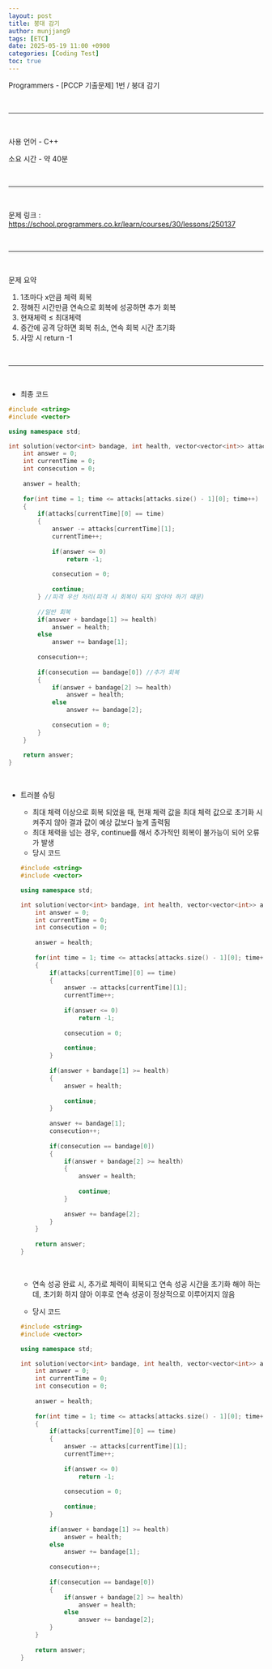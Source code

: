```yaml
---
layout: post
title: 붕대 감기
author: munjjang9
tags: [ETC]
date: 2025-05-19 11:00 +0900
categories: [Coding Test]
toc: true
---
```


Programmers - [PCCP 기출문제] 1번 / 붕대 감기

<br>

---

<br>

사용 언어 - C++

소요 시간 - 약 40분

<br>

---

<br>

문제 링크 : https://school.programmers.co.kr/learn/courses/30/lessons/250137

<br>

---

<br>

문제 요약

1. 1초마다 x만큼 체력 회복
2. 정해진 시간만큼 연속으로 회복에 성공하면 추가 회복
3. 현재체력 ≤ 최대체력
4. 중간에 공격 당하면 회복 취소, 연속 회복 시간 초기화
5. 사망 시 return -1

<br>

---

<br>

- 최종 코드

```cpp
#include <string>
#include <vector>

using namespace std;

int solution(vector<int> bandage, int health, vector<vector<int>> attacks) {
    int answer = 0;
    int currentTime = 0;
    int consecution = 0;
    
    answer = health;
    
    for(int time = 1; time <= attacks[attacks.size() - 1][0]; time++)
    {
        if(attacks[currentTime][0] == time)
        {
            answer -= attacks[currentTime][1];
            currentTime++;
            
            if(answer <= 0)
                return -1;
            
            consecution = 0;
            
            continue;
        } //피격 우선 처리(피격 시 회복이 되지 않아야 하기 때문)
        
        //일반 회복
        if(answer + bandage[1] >= health)
            answer = health;
        else
            answer += bandage[1];
        
        consecution++;
        
        if(consecution == bandage[0]) //추가 회복
        {
            if(answer + bandage[2] >= health)
                answer = health;
            else
                answer += bandage[2];
            
            consecution = 0;
        }
    }
    
    return answer;
}
```

<br>

- 트러블 슈팅
    - 최대 체력 이상으로 회복 되었을 때, 현재 체력 값을 최대 체력 값으로 초기화 시켜주지 않아 결과 값이 예상 값보다 높게 출력됨
    - 최대 체력을 넘는 경우, continue를 해서 추가적인 회복이 불가능이 되어 오류가 발생
    - 당시 코드
    
    ```cpp
    #include <string>
    #include <vector>
    
    using namespace std;
    
    int solution(vector<int> bandage, int health, vector<vector<int>> attacks) {
        int answer = 0;
        int currentTime = 0;
        int consecution = 0;
        
        answer = health;
        
        for(int time = 1; time <= attacks[attacks.size() - 1][0]; time++)
        {
            if(attacks[currentTime][0] == time)
            {
                answer -= attacks[currentTime][1];
                currentTime++;
                
                if(answer <= 0)
                    return -1;
                
                consecution = 0;
                
                continue;
            }
            
            if(answer + bandage[1] >= health)
            {
                answer = health;
                
                continue;
            }
                
            answer += bandage[1];
            consecution++;
            
            if(consecution == bandage[0])
            {
                if(answer + bandage[2] >= health)
                {
                    answer = health;
                    
                    continue;
                }
            
                answer += bandage[2];
            }
        }
        
        return answer;
    }
    ```
    
    <br>

    - 연속 성공 완료 시, 추가로 체력이 회복되고 연속 성공 시간을 초기화 해야 하는데, 초기화 하지 않아 이후로 연속 성공이 정상적으로 이루어지지 않음
    
    - 당시 코드
    
    ```cpp
    #include <string>
    #include <vector>
    
    using namespace std;
    
    int solution(vector<int> bandage, int health, vector<vector<int>> attacks) {
        int answer = 0;
        int currentTime = 0;
        int consecution = 0;
        
        answer = health;
        
        for(int time = 1; time <= attacks[attacks.size() - 1][0]; time++)
        {
            if(attacks[currentTime][0] == time)
            {
                answer -= attacks[currentTime][1];
                currentTime++;
                
                if(answer <= 0)
                    return -1;
                
                consecution = 0;
                
                continue;
            }
            
            if(answer + bandage[1] >= health)
                answer = health;
            else
                answer += bandage[1];
            
            consecution++;
            
            if(consecution == bandage[0])
            {
                if(answer + bandage[2] >= health)
                    answer = health;
                else
                    answer += bandage[2];
            }
        }
        
        return answer;
    }
    ```